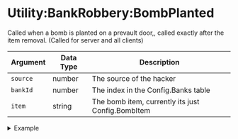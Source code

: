 # Utility:BankRobbery:BombPlanted

Called when a bomb is planted on a prevault door,, called exactly after the item removal. (Called for server and all clients)

| Argument | Data Type | Description                                       |
| -------- | --------- | ------------------------------------------------- |
| `source` | number    | The source of the hacker                          |
| `bankId` | number    | The index in the Config.Banks table               |
| `item`   | string    | The bomb item, currently its just Config.BombItem |

<details>

<summary>Example</summary>

```lua
RegisterNetEvent("Utility:BankRobbery:BombPlanted", function(source, bankId, item)
    print("Bomb planted by", source, "in bank", bankId)
end)
```

</details>
